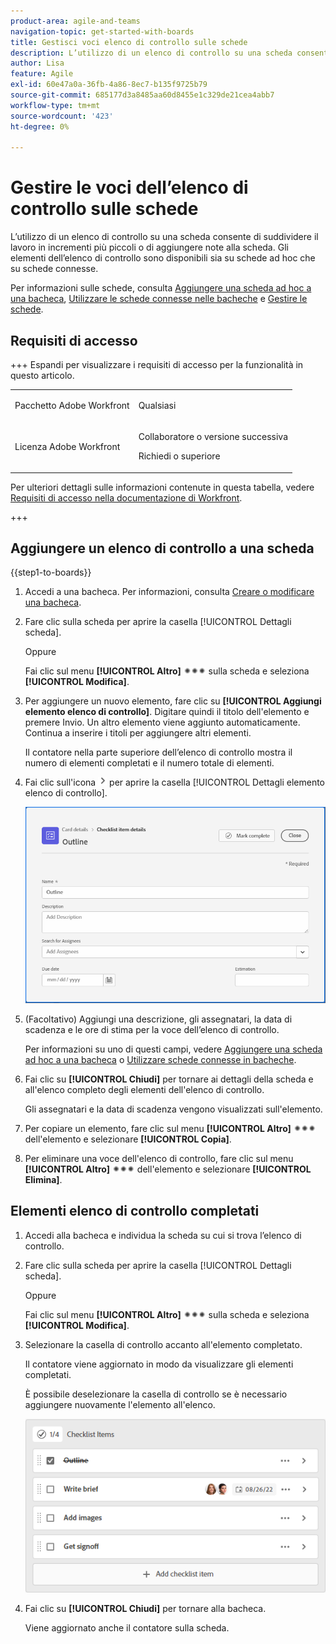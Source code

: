 ```yaml
---
product-area: agile-and-teams
navigation-topic: get-started-with-boards
title: Gestisci voci elenco di controllo sulle schede
description: L’utilizzo di un elenco di controllo su una scheda consente di suddividere il lavoro in incrementi più piccoli o di aggiungere note alla scheda. Gli elementi dell’elenco di controllo sono disponibili sia su schede ad hoc che su schede connesse.
author: Lisa
feature: Agile
exl-id: 60e47a0a-36fb-4a86-8ec7-b135f9725b79
source-git-commit: 685177d3a8485aa60d8455e1c329de21cea4abb7
workflow-type: tm+mt
source-wordcount: '423'
ht-degree: 0%

---
```


# Gestire le voci dell’elenco di controllo sulle schede

L’utilizzo di un elenco di controllo su una scheda consente di suddividere il lavoro in incrementi più piccoli o di aggiungere note alla scheda. Gli elementi dell’elenco di controllo sono disponibili sia su schede ad hoc che su schede connesse.

Per informazioni sulle schede, consulta [Aggiungere una scheda ad hoc a una bacheca](/help/quicksilver/agile/get-started-with-boards/add-card-to-board.md), [Utilizzare le schede connesse nelle bacheche](/help/quicksilver/agile/get-started-with-boards/connected-cards.md) e [Gestire le schede](/help/quicksilver/agile/get-started-with-boards/move-board-items.md).

## Requisiti di accesso

+++ Espandi per visualizzare i requisiti di accesso per la funzionalità in questo articolo.

<table style="table-layout:auto"> 
 <col> 
 <col> 
 <tbody> 
  <tr> 
   <td role="rowheader">Pacchetto Adobe Workfront</td> 
   <td> <p>Qualsiasi</p> </td> 
  </tr> 
  <tr> 
   <td role="rowheader">Licenza Adobe Workfront</td> 
   <td> 
   <p>Collaboratore o versione successiva</p> 
   <p>Richiedi o superiore</p>
   </td> 
  </tr> 
 </tbody> 
</table>

Per ulteriori dettagli sulle informazioni contenute in questa tabella, vedere [Requisiti di accesso nella documentazione di Workfront](/help/quicksilver/administration-and-setup/add-users/access-levels-and-object-permissions/access-level-requirements-in-documentation.md).

+++

## Aggiungere un elenco di controllo a una scheda

{{step1-to-boards}}

1. Accedi a una bacheca. Per informazioni, consulta [Creare o modificare una bacheca](../../agile/get-started-with-boards/create-edit-board.md).
1. Fare clic sulla scheda per aprire la casella [!UICONTROL Dettagli scheda].

   Oppure

   Fai clic sul menu **[!UICONTROL Altro]** ![Altro menu](assets/more-icon-spectrum.png) sulla scheda e seleziona **[!UICONTROL Modifica]**.

1. Per aggiungere un nuovo elemento, fare clic su **[!UICONTROL Aggiungi elemento elenco di controllo]**. Digitare quindi il titolo dell&#39;elemento e premere Invio. Un altro elemento viene aggiunto automaticamente. Continua a inserire i titoli per aggiungere altri elementi.

   Il contatore nella parte superiore dell’elenco di controllo mostra il numero di elementi completati e il numero totale di elementi.

1. Fai clic sull&#39;icona ![Dettagli](assets/checklist-chevron.png) per aprire la casella [!UICONTROL Dettagli elemento elenco di controllo].

   ![Casella Dettagli elemento elenco di controllo](assets/checklist-item-details.png)

1. (Facoltativo) Aggiungi una descrizione, gli assegnatari, la data di scadenza e le ore di stima per la voce dell’elenco di controllo.

   Per informazioni su uno di questi campi, vedere [Aggiungere una scheda ad hoc a una bacheca](/help/quicksilver/agile/get-started-with-boards/add-card-to-board.md) o [Utilizzare schede connesse in bacheche](/help/quicksilver/agile/get-started-with-boards/connected-cards.md).

1. Fai clic su **[!UICONTROL Chiudi]** per tornare ai dettagli della scheda e all&#39;elenco completo degli elementi dell&#39;elenco di controllo.

   Gli assegnatari e la data di scadenza vengono visualizzati sull&#39;elemento.

1. Per copiare un elemento, fare clic sul menu **[!UICONTROL Altro]** ![Altro menu](assets/more-icon-spectrum.png) dell&#39;elemento e selezionare **[!UICONTROL Copia]**.
1. Per eliminare una voce dell&#39;elenco di controllo, fare clic sul menu **[!UICONTROL Altro]** ![Altro menu](assets/more-icon-spectrum.png) dell&#39;elemento e selezionare **[!UICONTROL Elimina]**.

## Elementi elenco di controllo completati

1. Accedi alla bacheca e individua la scheda su cui si trova l’elenco di controllo.
1. Fare clic sulla scheda per aprire la casella [!UICONTROL Dettagli scheda].

   Oppure

   Fai clic sul menu **[!UICONTROL Altro]** ![Altro menu](assets/more-icon-spectrum.png) sulla scheda e seleziona **[!UICONTROL Modifica]**.

1. Selezionare la casella di controllo accanto all&#39;elemento completato.

   Il contatore viene aggiornato in modo da visualizzare gli elementi completati.

   È possibile deselezionare la casella di controllo se è necessario aggiungere nuovamente l&#39;elemento all&#39;elenco.

   ![Elemento elenco di controllo completato](assets/checklist-items-with-chevron.png)

1. Fai clic su **[!UICONTROL Chiudi]** per tornare alla bacheca.

   Viene aggiornato anche il contatore sulla scheda.
